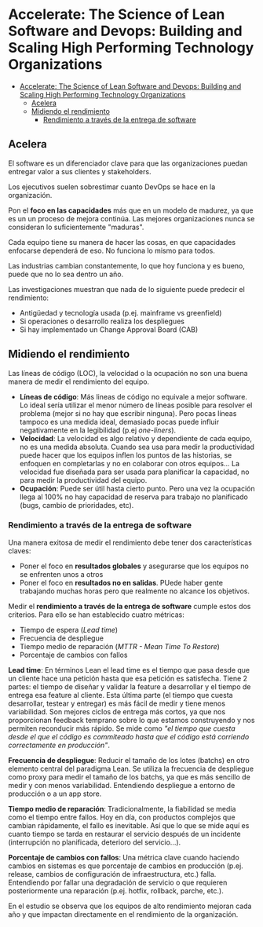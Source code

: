 # Accelerate: The Science of Lean Software and Devops: Building and Scaling High Performing Technology Organizations

- [Accelerate: The Science of Lean Software and Devops: Building and Scaling High Performing Technology Organizations](#accelerate-the-science-of-lean-software-and-devops-building-and-scaling-high-performing-technology-organizations)
  - [Acelera](#acelera)
  - [Midiendo el rendimiento](#midiendo-el-rendimiento)
    - [Rendimiento a través de la entrega de software](#rendimiento-a-trav%c3%a9s-de-la-entrega-de-software)

## Acelera

El software es un diferenciador clave para que las organizaciones puedan entregar valor a sus clientes y stakeholders.

Los ejecutivos suelen sobrestimar cuanto DevOps se hace en la organización.

Pon el **foco en las capacidades** más que en un modelo de madurez, ya que es un un proceso de mejora continúa. Las mejores organizaciones nunca se consideran lo suficientemente "maduras".

Cada equipo tiene su manera de hacer las cosas, en que capacidades enfocarse dependerá de eso. No funciona lo mismo para todos.

Las industrias cambian constantemente, lo que hoy funciona y es bueno, puede que no lo sea dentro un año.

Las investigaciones muestran que nada de lo siguiente puede predecir el rendimiento:

- Antigüedad y tecnología usada (p.ej. mainframe vs greenfield)
- Si operaciones o desarrollo realiza los despliegues
- Si hay implementado un Change Approval Board (CAB)

## Midiendo el rendimiento

Las líneas de código (LOC), la velocidad o la ocupación no son una buena manera de medir el rendimiento del equipo.

- **Líneas de código**: Más lineas de código no equivale a mejor software. Lo ideal sería utilizar el menor número de líneas posible para resolver el problema (mejor si no hay que escribir ninguna). Pero pocas líneas tampoco es una medida ideal, demasiado pocas puede influir negativamente en la legibilidad (p.ej *one-liners*).
- **Velocidad**: La velocidad es algo relativo y dependiente de cada equipo, no es una medida absoluta. Cuando sea usa para medir la productividad puede hacer que los equipos inflen los puntos de las historias, se enfoquen en completarlas y no en colaborar con otros equipos... La velocidad fue diseñada para ser usada para planificar la capacidad, no para medir la productividad del equipo.
- **Ocupación**: Puede ser útil hasta cierto punto. Pero una vez la ocupación llega al 100% no hay capacidad de reserva para trabajo no planificado (bugs, cambio de prioridades, etc).

### Rendimiento a través de la entrega de software

Una manera exitosa de medir el rendimiento debe tener dos características claves:

- Poner el foco en **resultados globales** y asegurarse que los equipos no se enfrenten unos a otros
- Poner el foco en **resultados no en salidas**. PUede haber gente trabajando muchas horas pero que realmente no alcance los objetivos.

Medir el **rendimiento a través de la entrega de software** cumple estos dos criterios. Para ello se han establecido cuatro métricas:

- Tiempo de espera (*Lead time*)
- Frecuencia de despliegue
- Tiempo medio de reparación (*MTTR - Mean Time To Restore*)
- Porcentaje de cambios con fallos

**Lead time**: En términos Lean el lead time es el tiempo que pasa desde que un cliente hace una petición hasta que esa petición es satisfecha. Tiene 2 partes: el tiempo de diseñar y validar la feature a desarrollar y el tiempo de entrega esa feature al cliente. Esta última parte (el tiempo que cuesta desarrollar, testear y entregar) es más fácil de medir y tiene menos variabilidad. Son mejores ciclos de entrega más cortos, ya que nos proporcionan feedback temprano sobre lo que estamos construyendo y nos permiten reconducir más rápido. Se mide como *"el tiempo que cuesta desde el que el código es commiteado hasta que el código está corriendo correctamente en producción"*.

**Frecuencia de despliegue**: Reducir el tamaño de los lotes (batchs) en otro elemento central del paradigma Lean. Se utiliza la frecuencia de despliegue como proxy para medir el tamaño de los batchs, ya que es más sencillo de medir y con menos variabilidad. Entendiendo despliegue a entorno de producción o a un app store.

**Tiempo medio de reparación**: Tradicionalmente, la fiabilidad se media como el tiempo entre fallos. Hoy en día, con productos complejos que cambian rápidamente, el fallo es inevitable. Así que lo que se mide aquí es cuanto tiempo se tarda en restaurar el servicio después de un incidente (interrupción no planificada, deterioro del servicio...).

**Porcentaje de cambios con fallos**: Una métrica clave cuando haciendo cambios en sistemas es que porcentaje de cambios en producción (p.ej. release, cambios de configuración de infraestructura, etc.) falla. Entendiendo por fallar una degradación de servicio o que requieren posteriormente una reparación (p.ej. hotfix, rollback, parche, etc.).

En el estudio se observa que los equipos de alto rendimiento mejoran cada año y que impactan directamente en el rendimiento de la organización.
